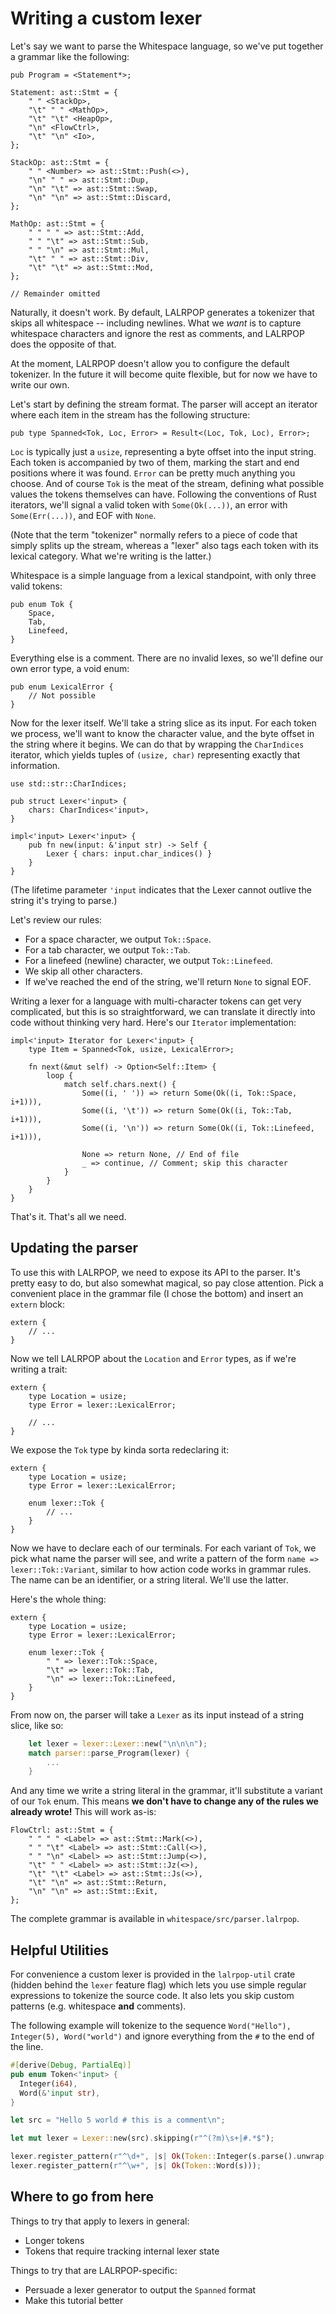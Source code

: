 # Writing a custom lexer

Let's say we want to parse the Whitespace language, so we've put together a grammar like the following:

```lalrpop
pub Program = <Statement*>;

Statement: ast::Stmt = {
    " " <StackOp>,
    "\t" " " <MathOp>,
    "\t" "\t" <HeapOp>,
    "\n" <FlowCtrl>,
    "\t" "\n" <Io>,
};

StackOp: ast::Stmt = {
    " " <Number> => ast::Stmt::Push(<>),
    "\n" " " => ast::Stmt::Dup,
    "\n" "\t" => ast::Stmt::Swap,
    "\n" "\n" => ast::Stmt::Discard,
};

MathOp: ast::Stmt = {
    " " " " => ast::Stmt::Add,
    " " "\t" => ast::Stmt::Sub,
    " " "\n" => ast::Stmt::Mul,
    "\t" " " => ast::Stmt::Div,
    "\t" "\t" => ast::Stmt::Mod,
};

// Remainder omitted
```

Naturally, it doesn't work. By default, LALRPOP generates a tokenizer that skips all whitespace -- including newlines. What we *want* is to capture whitespace characters and ignore the rest as comments, and LALRPOP does the opposite of that.

At the moment, LALRPOP doesn't allow you to configure the default tokenizer. In the future it will become quite flexible, but for now we have to write our own.

Let's start by defining the stream format. The parser will accept an iterator where each item in the stream has the following structure:

```lalrpop
pub type Spanned<Tok, Loc, Error> = Result<(Loc, Tok, Loc), Error>;
```

`Loc` is typically just a `usize`, representing a byte offset into the input string. Each token is accompanied by two of them, marking the start and end positions where it was found. `Error` can be pretty much anything you choose. And of course `Tok` is the meat of the stream, defining what possible values the tokens themselves can have. Following the conventions of Rust iterators, we'll signal a valid token with `Some(Ok(...))`, an error with `Some(Err(...))`, and EOF with `None`.

(Note that the term "tokenizer" normally refers to a piece of code that simply splits up the stream, whereas a "lexer" also tags each token with its lexical category. What we're writing is the latter.)

Whitespace is a simple language from a lexical standpoint, with only three valid tokens:

```lalrpop
pub enum Tok {
    Space,
    Tab,
    Linefeed,
}
```

Everything else is a comment. There are no invalid lexes, so we'll define our own error type, a void enum:

```lalrpop
pub enum LexicalError {
    // Not possible
}
```

Now for the lexer itself. We'll take a string slice as its input. For each token we process, we'll want to know the character value, and the byte offset in the string where it begins. We can do that by wrapping the `CharIndices` iterator, which yields tuples of `(usize, char)` representing exactly that information.

```lalrpop
use std::str::CharIndices;

pub struct Lexer<'input> {
    chars: CharIndices<'input>,
}

impl<'input> Lexer<'input> {
    pub fn new(input: &'input str) -> Self {
        Lexer { chars: input.char_indices() }
    }
}
```

(The lifetime parameter `'input` indicates that the Lexer cannot outlive the string it's trying to parse.)

Let's review our rules:

- For a space character, we output `Tok::Space`.
- For a tab character, we output `Tok::Tab`.
- For a linefeed (newline) character, we output `Tok::Linefeed`.
- We skip all other characters.
- If we've reached the end of the string, we'll return `None` to signal EOF.

Writing a lexer for a language with multi-character tokens can get very complicated, but this is so straightforward, we can translate it directly into code without thinking very hard. Here's our `Iterator` implementation:

```lalrpop
impl<'input> Iterator for Lexer<'input> {
    type Item = Spanned<Tok, usize, LexicalError>;

    fn next(&mut self) -> Option<Self::Item> {
        loop {
            match self.chars.next() {
                Some((i, ' ')) => return Some(Ok((i, Tok::Space, i+1))),
                Some((i, '\t')) => return Some(Ok((i, Tok::Tab, i+1))),
                Some((i, '\n')) => return Some(Ok((i, Tok::Linefeed, i+1))),

                None => return None, // End of file
                _ => continue, // Comment; skip this character
            }
        }
    }
}
```

That's it. That's all we need.

## Updating the parser

To use this with LALRPOP, we need to expose its API to the parser. It's pretty easy to do, but also somewhat magical, so pay close attention. Pick a convenient place in the grammar file (I chose the bottom) and insert an `extern` block:

```lalrpop
extern {
    // ...
}
```

Now we tell LALRPOP about the `Location` and `Error` types, as if we're writing a trait:

```lalrpop
extern {
    type Location = usize;
    type Error = lexer::LexicalError;
    
    // ...
}
```

We expose the `Tok` type by kinda sorta redeclaring it:

```lalrpop
extern {
    type Location = usize;
    type Error = lexer::LexicalError;

    enum lexer::Tok {
        // ...
    }
}
```

Now we have to declare each of our terminals. For each variant of `Tok`, we pick what name the parser will see, and write a pattern of the form `name => lexer::Tok::Variant`, similar to how action code works in grammar rules. The name can be an identifier, or a string literal. We'll use the latter.

Here's the whole thing:

```lalrpop
extern {
    type Location = usize;
    type Error = lexer::LexicalError;

    enum lexer::Tok {
        " " => lexer::Tok::Space,
        "\t" => lexer::Tok::Tab,
        "\n" => lexer::Tok::Linefeed,
    }
}
```

From now on, the parser will take a `Lexer` as its input instead of a string slice, like so:

```rust
    let lexer = lexer::Lexer::new("\n\n\n");
    match parser::parse_Program(lexer) {
        ...
    }
```

And any time we write a string literal in the grammar, it'll substitute a variant of our `Tok` enum. This means **we don't have to change any of the rules we already wrote!** This will work as-is:

```lalrpop
FlowCtrl: ast::Stmt = {
    " " " " <Label> => ast::Stmt::Mark(<>),
    " " "\t" <Label> => ast::Stmt::Call(<>),
    " " "\n" <Label> => ast::Stmt::Jump(<>),
    "\t" " " <Label> => ast::Stmt::Jz(<>),
    "\t" "\t" <Label> => ast::Stmt::Js(<>),
    "\t" "\n" => ast::Stmt::Return,
    "\n" "\n" => ast::Stmt::Exit,
};
```

The complete grammar is available in `whitespace/src/parser.lalrpop`.

## Helpful Utilities

For convenience a custom lexer is provided in the `lalrpop-util` crate (hidden 
behind the `lexer` feature flag) which lets you use simple regular expressions
to tokenize the source code. It also lets you skip custom patterns (e.g. 
whitespace **and** comments).

The following example will tokenize to the sequence 
`Word("Hello"), Integer(5), Word("world")` and ignore everything from the `#`
to the end of the line.

```rust
#[derive(Debug, PartialEq)]
pub enum Token<'input> {
  Integer(i64),
  Word(&'input str),
}

let src = "Hello 5 world # this is a comment\n";

let mut lexer = Lexer::new(src).skipping(r"^(?m)\s+|#.*$");

lexer.register_pattern(r"^\d+", |s| Ok(Token::Integer(s.parse().unwrap())));
lexer.register_pattern(r"^\w+", |s| Ok(Token::Word(s)));
```

## Where to go from here

Things to try that apply to lexers in general:

- Longer tokens
- Tokens that require tracking internal lexer state

Things to try that are LALRPOP-specific:

- Persuade a lexer generator to output the `Spanned` format
- Make this tutorial better
